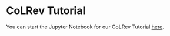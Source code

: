 # CoLRev Tutorial

You can start the Jupyter Notebook for our CoLRev Tutorial [here](tutorial.ipynb).